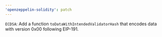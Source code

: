 ```yaml
---
'openzeppelin-solidity': patch
---
```


`ECDSA`: Add a function `toDataWithIntendedValidatorHash` that encodes data with version 0x00 following EIP-191.
